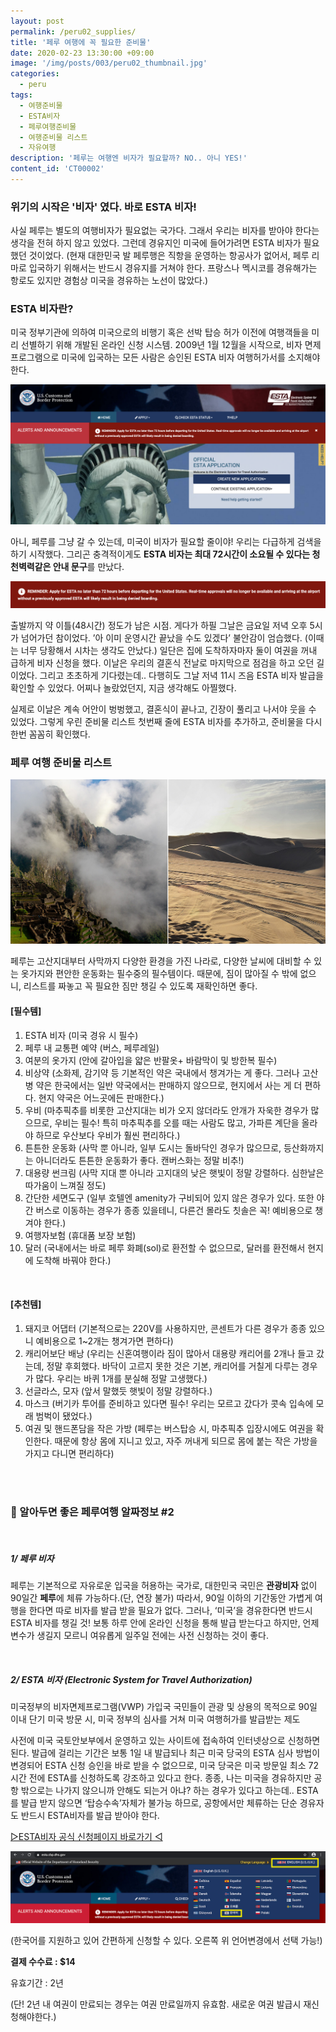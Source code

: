 ```yaml
---
layout: post
permalink: /peru02_supplies/
title: '페루 여행에 꼭 필요한 준비물'
date: 2020-02-23 13:30:00 +09:00
image: '/img/posts/003/peru02_thumbnail.jpg'
categories:
  - peru
tags:
  - 여행준비물
  - ESTA비자
  - 페루여행준비물
  - 여행준비물 리스트
  - 자유여행
description: '페루는 여행엔 비자가 필요할까? NO.. 아니 YES!'
content_id: 'CT00002'
---
```


### 위기의 시작은 '비자' 였다. 바로 ESTA 비자!

사실 페루는 별도의 여행비자가 필요없는 국가다. 그래서 우리는 비자를 받아야 한다는 생각을 전혀 하지 않고 있었다. 그런데 경유지인 미국에 들어가려면 ESTA 비자가 필요했던 것이었다. (현재 대한민국 발 페루행은 직항을 운영하는 항공사가 없어서, 페루 리마로 입국하기 위해서는 반드시 경유지를 거쳐야 한다. 프랑스나 멕시코를 경유해가는 항로도 있지만 경험상 미국을 경유하는 노선이 많았다.)

### ESTA 비자란?

미국 정부기관에 의하여 미국으로의 비행기 혹은 선박 탑승 허가 이전에 여행객들을 미리 선별하기 위해 개발된 온라인 신청 시스템. 2009년 1월 12월을 시작으로, 비자 면제 프로그램으로 미국에 입국하는 모든 사람은 승인된 ESTA 비자 여행허가서를 소지해야 한다.

![이스타비자](/img/posts/003/01.jpg)

아니, 페루를 그냥 갈 수 있는데, 미국이 비자가 필요할 줄이야! 우리는 다급하게 검색을 하기 시작했다. 그리곤 충격적이게도 **ESTA 비자는 최대 72시간이 소요될 수 있다는 청천벽력같은 안내 문구**를 만났다.

![이스타비자](/img/posts/003/02.jpg)

출발까지 약 이틀(48시간) 정도가 남은 시점. 게다가 하필 그날은 금요일 저녁 오후 5시가 넘어가던 참이었다. ’아 이미 운영시간 끝났을 수도 있겠다’ 불안감이 엄습했다. (이때는 너무 당황해서 시차는 생각도 안났다.) 일단은 집에 도착하자마자 둘이 여권을 꺼내 급하게 비자 신청을 했다. 이날은 우리의 결혼식 전날로 마지막으로 점검을 하고 오던 길이었다. 그리고 초초하게 기다렸는데.. 다행히도 그날 저녁 11시 즈음 ESTA 비자 발급을 확인할 수 있었다. 어찌나 놀랐었던지, 지금 생각해도 아찔했다.

실제로 이날은 계속 어안이 벙벙했고, 결혼식이 끝나고, 긴장이 풀리고 나서야 웃을 수 있었다. 그렇게 우린 준비물 리스트 첫번째 줄에 ESTA 비자를 추가하고, 준비물을 다시 한번 꼼꼼히 확인했다.

### 페루 여행 준비물 리스트

![페루날씨](/img/posts/003/03.jpg)

페루는 고산지대부터 사막까지 다양한 환경을 가진 나라로, 다양한 날씨에 대비할 수 있는 옷가지와 편안한 운동화는 필수중의 필수템이다. 때문에, 짐이 많아질 수 밖에 없으니, 리스트를 짜놓고 꼭 필요한 짐만 챙길 수 있도록 재확인하면 좋다.

#### [필수템]

1. ESTA 비자 (미국 경유 시 필수)
2. 페루 내 교통편 예약 (버스, 페루레일)
3. 여분의 옷가지 (안에 갈아입을 얇은 반팔옷+ 바람막이 및 방한복 필수)
4. 비상약 (소화제, 감기약 등 기본적인 약은 국내에서 챙겨가는 게 좋다. 그러나 고산병 약은 한국에서는 일반 약국에서는 판매하지 않으므로, 현지에서 사는 게 더 편하다. 현지 약국은 어느곳에든 판매한다.)
5. 우비 (마추픽추를 비롯한 고산지대는 비가 오지 않더라도 안개가 자욱한 경우가 많으므로, 우비는 필수! 특히 마추픽추를 오를 때는 사람도 많고, 가파른 계단을 올라야 하므로 우산보다 우비가 훨씬 편리하다.)
6. 튼튼한 운동화 (사막 뿐 아니라, 일부 도시는 돌바닥인 경우가 많으므로, 등산화까지는 아니더라도 튼튼한 운동화가 좋다. 캔버스화는 정말 비추!)
7. 대용량 썬크림 (사막 지대 뿐 아니라 고지대의 낮은 햇빛이 정말 강렬하다. 심한날은 따가움이 느껴질 정도)
8. 간단한 세면도구 (일부 호텔엔 amenity가 구비되어 있지 않은 경우가 있다. 또한 야간 버스로 이동하는 경우가 종종 있을테니, 다른건 몰라도 칫솔은 꼭! 예비용으로 챙겨야 한다.)
9. 여행자보험 (휴대품 보장 보험)
10. 달러 (국내에서는 바로 페루 화폐(sol)로 환전할 수 없으므로, 달러를 환전해서 현지에 도착해 바꿔야 한다.)

<br>

#### [추천템]

1. 돼지코 어댑터 (기본적으로는 220V를 사용하지만, 콘센트가 다른 경우가 종종 있으니 예비용으로 1~2개는 챙겨가면 편하다)
2. 캐리어보단 배낭 (우리는 신혼여행이라 짐이 많아서 대용량 캐리어를 2개나 들고 갔는데, 정말 후회했다. 바닥이 고르지 못한 것은 기본, 캐리어를 거칠게 다루는 경우가 많다. 우리는 바퀴 1개를 분실해 정말 고생했다.)
3. 선글라스, 모자 (앞서 말했듯 햇빛이 정말 강렬하다.)
4. 마스크 (버기카 투어를 준비하고 있다면 필수! 우리는 모르고 갔다가 콧속 입속에 모래 범벅이 됐었다.)
5. 여권 및 핸드폰담을 작은 가방 (페루는 버스탑승 시, 마추픽추 입장시에도 여권을 확인한다. 때문에 항상 몸에 지니고 있고, 자주 꺼내게 되므로 몸에 붙는 작은 가방을 가지고 다니면 편리하다)

<br><br>

### 📌 알아두면 좋은 페루여행 알짜정보 #2

<br>

##### 1/ 페루 비자

페루는 기본적으로 자유로운 입국을 허용하는 국가로, 대한민국 국민은 **관광비자** 없이 90일간 **페루**에 체류 가능하다.(단, 연장 불가) 따라서, 90일 이하의 기간동안 가볍게 여행을 한다면 따로 비자를 발급 받을 필요가 없다. 그러나, ‘미국’을 경유한다면 반드시 ESTA 비자를 챙길 것! 보통 하루 안에 온라인 신청을 통해 발급 받는다고 하지만, 언제 변수가 생길지 모르니 여유롭게 일주일 전에는 사전 신청하는 것이 좋다.

<br>

##### 2/  **ESTA** **비자** (Electronic System for Travel Authorization)

미국정부의 비자면제프로그램(VWP) 가입국 국민들이 관광 및 상용의 목적으로 90일 이내 단기 미국 방문 시, 미국 정부의 심사를 거쳐 미국 여행허가를 발급받는 제도

사전에 미국 국토안보부에서 운영하고 있는 사이트에 접속하여 인터넷상으로 신청하면 된다. 발급에 걸리는 기간은 보통 1일 내 발급되나 최근 미국 당국의 ESTA 심사 방법이 변경되어 ESTA 신청 승인을 바로 받을 수 없으므로, 미국 당국은 미국 방문일 최소 72시간 전에 ESTA를 신청하도록 강조하고 있다고 한다. 종종, 나는 미국을 경유하지만 공항 밖으로는 나가지 않으니까 안해도 되는거 아냐? 하는 경우가 있다고 하는데.. ESTA를 발급 받지 않으면 ‘탑승수속’자체가 불가능 하므로, 공항에서만 체류하는 단순 경유자도 반드시 ESTA비자를 발급 받아야 한다.

[▷ESTA비자 공식 신청페이지 바로가기 ◁](https://esta.cbp.dhs.gov/)

![이스타비자](/img/posts/003/04.jpg)

(한국어를 지원하고 있어 간편하게 신청할 수 있다. 오른쪽 위 언어변경에서 선택 가능!)

**결제 수수료 : $14**

유효기간 : 2년

(단! 2년 내 여권이 만료되는 경우는 여권 만료일까지 유효함. 새로운 여권 발급시 재신청해야한다.)

<br><br>
